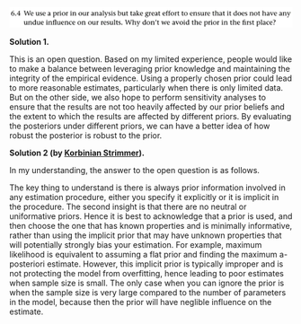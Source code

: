 <p>
  <img src=img/6.4-P.png>
</p>

**Solution 1.**

This is an open question. Based on my limited experience, people would like to make a balance between leveraging prior knowledge and maintaining the integrity of the empirical evidence. Using a properly chosen prior could lead to more reasonable estimates, particularly when there is only limited data. But on the other side, we also hope to perform sensitivity analyses to ensure that the results are not too heavily affected by our prior beliefs and the extent to which the results are affected by different priors. By evaluating the posteriors under different priors, we can have a better idea of how robust the posterior is robust to the prior.


**Solution 2 (by [Korbinian Strimmer](https://strimmerlab.github.io/korbinian.html)).**

In my understanding, the answer to the open question is as follows.  

The key thing to understand is there is always prior information involved in any estimation procedure, either you specify it explicitly or it is implicit in the procedure. The second insight is that there are no neutral or uniformative priors.   Hence it is best to acknowledge that a prior is used, and then choose the one that has known properties and is minimally informative, rather than using the implicit prior that may have unknown properties that will potentially strongly bias your estimation. For example, maximum likelihood is equivalent to  assuming a flat prior and finding the maximum a-posteriori estimate.   However, this implicit prior is typically improper and is not protecting the model from overfitting, hence leading to poor estimates when sample size is small. The only case when you can ignore the prior is when the sample size is very large compared to the number of parameters in the model, because then the prior will have neglible influence on the estimate.
